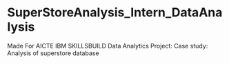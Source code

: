 # SuperStoreAnalysis_Intern_DataAnalysis
Made For AICTE IBM SKILLSBUILD Data Analytics
Project: Case study: Analysis of superstore database
